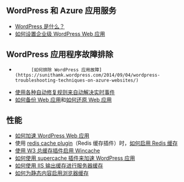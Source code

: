 ## <a name="wordpress-and-azure-app-service"></a>WordPress 和 Azure 应用服务
* [WordPress 是什么？](https://wordpress.org/)
* [如何设置企业级 WordPress Web 应用](../articles/app-service-web/web-sites-php-enterprise-wordpress.md)

## <a name="troubleshooting-wordpress-application"></a>WordPress 应用程序故障排除
* 
            [如何排除 WordPress 应用故障](https://sunithamk.wordpress.com/2014/09/04/wordpress-troubleshooting-techniques-on-azure-websites/)
* [使用各种自动修复规则来自动解决实时事件](http://microsoftazurewebsitescheatsheet.info/#auto-heal)
* [如何备份 Web 应用](../articles/app-service/web-sites-backup.md)和[如何还原 Web 应用](../articles/app-service/web-sites-restore.md)

## <a name="performance"></a>性能
* [如何加速 WordPress Web 应用](https://sunithamk.wordpress.com/2014/08/01/10-ways-to-speed-up-your-wordpress-site-on-azure-websites/)
* 使用 [redis cache plugin](https://wordpress.org/plugins/wp-redis/)（Redis 缓存插件）时，[如何启用 Redis 缓存](../articles/redis-cache/cache-dotnet-how-to-use-azure-redis-cache.md)
* [使用 W3 总缓存插件启用 Wincache](https://wordpress.org/plugins/w3-total-cache/)
* [如何使用 supercache 插件来加速 WordPress 应用](http://ruslany.net/2008/12/speed-up-wordpress-on-iis-70/)
* [如何使用 IIS 输出缓存进行服务器缓存](http://blogs.msdn.com/b/brian_swan/archive/2011/06/08/performance-tuning-php-apps-on-windows-iis-with-output-caching.aspx)
* [如何为静态内容启用浏览器缓存](http://www.iis.net/configreference/system.webserver/staticcontent)

